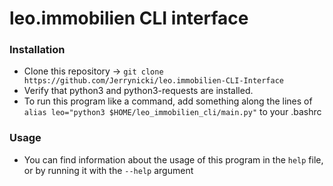 # leo.immobilien CLI interface

### Installation
* Clone this repository -> `git clone https://github.com/Jerrynicki/leo.immobilien-CLI-Interface`
* Verify that python3 and python3-requests are installed.
* To run this program like a command, add something along the lines of `alias leo="python3 $HOME/leo_immobilien_cli/main.py"` to your .bashrc

### Usage
* You can find information about the usage of this program in the `help` file, or by running it with the `--help` argument
